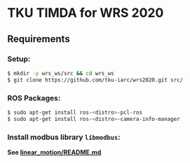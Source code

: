 # TKU TIMDA for WRS 2020

## Requirements

### Setup:
```bash
$ mkdir -p wrs_ws/src && cd wrs_ws
$ git clone https://github.com/tku-iarc/wrs2020.git src/
```

### ROS Packages:
```bash
$ sudo apt-get install ros-<distro>-pcl-ros
$ sudo apt-get install ros-<distro>-camera-info-manager
```

### Install modbus library `libmodbus`:
**See [linear_motion/README.md](linear_motion/README.md)**

